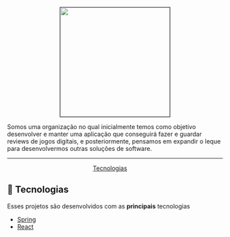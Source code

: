 <div align="center">
<img src="https://ik.imagekit.io/27ewoxssse/joystick-judgement-logo_mORYeWKkR.png?updatedAt=1699648937169" border="1" height="256" width="256"> 
<p align="left">Somos uma organização no qual inicialmente temos como objetivo desenvolver e manter uma aplicação que conseguirá fazer e guardar reviews de jogos digitais, e posteriormente, pensamos em expandir o leque para desenvolvermos outras soluções de software.</p>
</div>

---

<p align="center">
  <a href="#rocket-tecnologias">Tecnologias</a>&nbsp;&nbsp;&nbsp;&nbsp;&nbsp;&nbsp;
</p>

## :rocket: Tecnologias

Esses projetos são desenvolvidos com as <b>principais</b> tecnologias

  - [Spring](https://spring.io/)
  - [React](https://react.dev/)
